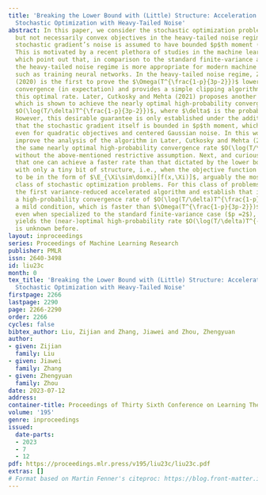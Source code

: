 ```yaml
---
title: 'Breaking the Lower Bound with (Little) Structure: Acceleration in Non-Convex
  Stochastic Optimization with Heavy-Tailed Noise'
abstract: In this paper, we consider the stochastic optimization problem with smooth
  but not necessarily convex objectives in the heavy-tailed noise regime, where the
  stochastic gradient’s noise is assumed to have bounded $p$th moment ($p\in(1,2]$).
  This is motivated by a recent plethora of studies in the machine learning literature,
  which point out that, in comparison to the standard finite-variance assumption,
  the heavy-tailed noise regime is more appropriate for modern machine learning tasks
  such as training neural networks. In the heavy-tailed noise regime, Zhang et al.
  (2020) is the first to prove the $\Omega(T^{\frac{1-p}{3p-2}})$ lower bound for
  convergence (in expectation) and provides a simple clipping algorithm that matches
  this optimal rate. Later, Cutkosky and Mehta (2021) proposes another algorithm,
  which is shown to achieve the nearly optimal high-probability convergence guarantee
  $O(\log(T/\delta)T^{\frac{1-p}{3p-2}})$, where $\delta$ is the probability of failure.
  However, this desirable guarantee is only established under the additional assumption
  that the stochastic gradient itself is bounded in $p$th moment, which fails to hold
  even for quadratic objectives and centered Gaussian noise. In this work, we first
  improve the analysis of the algorithm in Later, Cutkosky and Mehta (2021) to obtain
  the same nearly optimal high-probability convergence rate $O(\log(T/\delta)T^{\frac{1-p}{3p-2}})$,
  without the above-mentioned restrictive assumption. Next, and curiously, we show
  that one can achieve a faster rate than that dictated by the lower bound $\Omega(T^{\frac{1-p}{3p-2}})$
  with only a tiny bit of structure, i.e., when the objective function $F(x)$ is assumed
  to be in the form of $\E_{\Xi\sim\domxi}[f(x,\Xi)]$, arguably the most widely applicable
  class of stochastic optimization problems. For this class of problems, we propose
  the first variance-reduced accelerated algorithm and establish that it guarantees
  a high-probability convergence rate of $O(\log(T/\delta)T^{\frac{1-p}{2p-1}})$ under
  a mild condition, which is faster than $\Omega(T^{\frac{1-p}{3p-2}})$. Notably,
  even when specialized to the standard finite-variance case ($p =2$), our result
  yields the (near-)optimal high-probability rate $O(\log(T/\delta)T^{-1/3})$, which
  is unknown before.
layout: inproceedings
series: Proceedings of Machine Learning Research
publisher: PMLR
issn: 2640-3498
id: liu23c
month: 0
tex_title: 'Breaking the Lower Bound with (Little) Structure: Acceleration in Non-Convex
  Stochastic Optimization with Heavy-Tailed Noise'
firstpage: 2266
lastpage: 2290
page: 2266-2290
order: 2266
cycles: false
bibtex_author: Liu, Zijian and Zhang, Jiawei and Zhou, Zhengyuan
author:
- given: Zijian
  family: Liu
- given: Jiawei
  family: Zhang
- given: Zhengyuan
  family: Zhou
date: 2023-07-12
address: 
container-title: Proceedings of Thirty Sixth Conference on Learning Theory
volume: '195'
genre: inproceedings
issued:
  date-parts:
  - 2023
  - 7
  - 12
pdf: https://proceedings.mlr.press/v195/liu23c/liu23c.pdf
extras: []
# Format based on Martin Fenner's citeproc: https://blog.front-matter.io/posts/citeproc-yaml-for-bibliographies/
---
```

